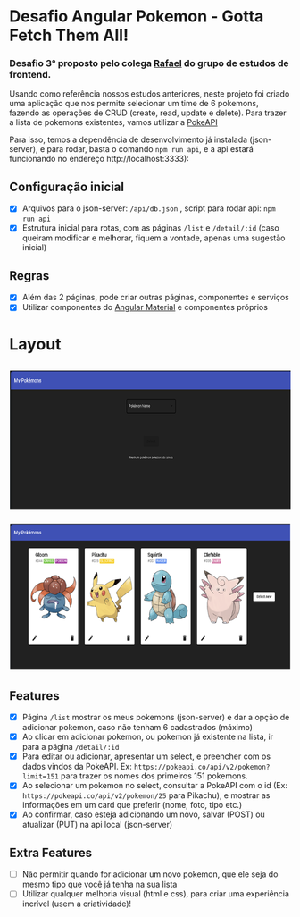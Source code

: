 # Desafio Angular Pokemon - Gotta Fetch Them All!
 ### Desafio 3° proposto pelo colega [Rafael](https://github.com/rpaivabr) do grupo de estudos de frontend.



Usando como referência nossos estudos anteriores, neste projeto foi criado uma aplicação que nos permite selecionar um time de 6 pokemons, fazendo as operações de CRUD (create, read, update e delete). Para trazer a lista de pokemons existentes, vamos utilizar a [PokeAPI](https://pokeapi.co)
  
Para isso, temos a dependência de desenvolvimento já instalada (json-server), e para rodar, basta o comando `npm run api`, e a api estará funcionando no endereço http://localhost:3333):

## Configuração inicial

- [x] Arquivos para o json-server: `/api/db.json` , script para rodar api: `npm run api`
- [x] Estrutura inicial para rotas, com as páginas `/list` e `/detail/:id` (caso queiram modificar e melhorar, fiquem a vontade, apenas uma sugestão inicial)

## Regras

- [x] Além das 2 páginas, pode criar outras páginas, componentes e serviços
- [x] Utilizar componentes do [Angular Material](https://material.angular.io/) e componentes próprios

# Layout 
![](img/pok1.png)
<br>
---
![](img/pok2.png)
## Features

- [X] Página `/list` mostrar os meus pokemons (json-server) e dar a opção de adicionar pokemon, caso não tenham 6 cadastrados (máximo)
- [X] Ao clicar em adicionar pokemon, ou pokemon já existente na lista, ir para a página `/detail/:id`
- [X] Para editar ou adicionar, apresentar um select, e preencher com os dados vindos da PokeAPI. Ex: `https://pokeapi.co/api/v2/pokemon?limit=151` para trazer os nomes dos primeiros 151 pokemons.
- [X] Ao selecionar um pokemon no select, consultar a PokeAPI com o id (Ex: `https://pokeapi.co/api/v2/pokemon/25` para Pikachu), e mostrar as informações em um card que preferir (nome, foto, tipo etc.)
- [X] Ao confirmar, caso esteja adicionando um novo, salvar (POST) ou atualizar (PUT) na api local (json-server)

## Extra Features
- [ ] Não permitir quando for adicionar um novo pokemon, que ele seja do mesmo tipo que você já tenha na sua lista
- [ ] Utilizar qualquer melhoria visual (html e css), para criar uma experiência incrível (usem a criatividade)!
